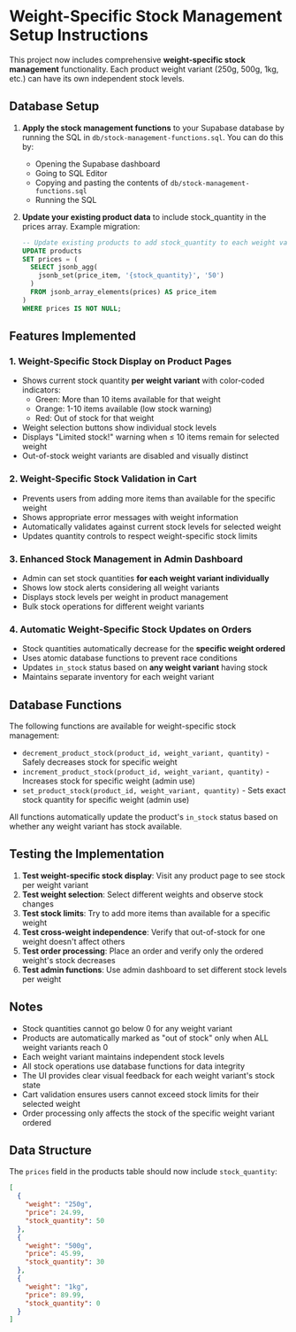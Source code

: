 # Weight-Specific Stock Management Setup Instructions

This project now includes comprehensive **weight-specific stock management** functionality. Each product weight variant (250g, 500g, 1kg, etc.) can have its own independent stock levels.

## Database Setup

1. **Apply the stock management functions** to your Supabase database by running the SQL in `db/stock-management-functions.sql`. You can do this by:

   - Opening the Supabase dashboard
   - Going to SQL Editor
   - Copying and pasting the contents of `db/stock-management-functions.sql`
   - Running the SQL

2. **Update your existing product data** to include stock_quantity in the prices array. Example migration:
   ```sql
   -- Update existing products to add stock_quantity to each weight variant
   UPDATE products
   SET prices = (
     SELECT jsonb_agg(
       jsonb_set(price_item, '{stock_quantity}', '50')
     )
     FROM jsonb_array_elements(prices) AS price_item
   )
   WHERE prices IS NOT NULL;
   ```

## Features Implemented

### 1. Weight-Specific Stock Display on Product Pages

- Shows current stock quantity **per weight variant** with color-coded indicators:
  - Green: More than 10 items available for that weight
  - Orange: 1-10 items available (low stock warning)
  - Red: Out of stock for that weight
- Weight selection buttons show individual stock levels
- Displays "Limited stock!" warning when ≤ 10 items remain for selected weight
- Out-of-stock weight variants are disabled and visually distinct

### 2. Weight-Specific Stock Validation in Cart

- Prevents users from adding more items than available for the specific weight
- Shows appropriate error messages with weight information
- Automatically validates against current stock levels for selected weight
- Updates quantity controls to respect weight-specific stock limits

### 3. Enhanced Stock Management in Admin Dashboard

- Admin can set stock quantities **for each weight variant individually**
- Shows low stock alerts considering all weight variants
- Displays stock levels per weight in product management
- Bulk stock operations for different weight variants

### 4. Automatic Weight-Specific Stock Updates on Orders

- Stock quantities automatically decrease for the **specific weight ordered**
- Uses atomic database functions to prevent race conditions
- Updates `in_stock` status based on **any weight variant** having stock
- Maintains separate inventory for each weight variant

## Database Functions

The following functions are available for weight-specific stock management:

- `decrement_product_stock(product_id, weight_variant, quantity)` - Safely decreases stock for specific weight
- `increment_product_stock(product_id, weight_variant, quantity)` - Increases stock for specific weight (admin use)
- `set_product_stock(product_id, weight_variant, quantity)` - Sets exact stock quantity for specific weight (admin use)

All functions automatically update the product's `in_stock` status based on whether any weight variant has stock available.

## Testing the Implementation

1. **Test weight-specific stock display**: Visit any product page to see stock per weight variant
2. **Test weight selection**: Select different weights and observe stock changes
3. **Test stock limits**: Try to add more items than available for a specific weight
4. **Test cross-weight independence**: Verify that out-of-stock for one weight doesn't affect others
5. **Test order processing**: Place an order and verify only the ordered weight's stock decreases
6. **Test admin functions**: Use admin dashboard to set different stock levels per weight

## Notes

- Stock quantities cannot go below 0 for any weight variant
- Products are automatically marked as "out of stock" only when ALL weight variants reach 0
- Each weight variant maintains independent stock levels
- All stock operations use database functions for data integrity
- The UI provides clear visual feedback for each weight variant's stock state
- Cart validation ensures users cannot exceed stock limits for their selected weight
- Order processing only affects the stock of the specific weight variant ordered

## Data Structure

The `prices` field in the products table should now include `stock_quantity`:

```json
[
  {
    "weight": "250g",
    "price": 24.99,
    "stock_quantity": 50
  },
  {
    "weight": "500g",
    "price": 45.99,
    "stock_quantity": 30
  },
  {
    "weight": "1kg",
    "price": 89.99,
    "stock_quantity": 0
  }
]
```
